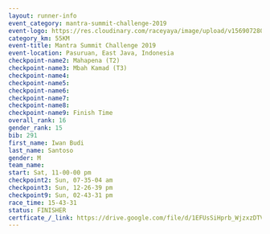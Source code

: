 ```yaml
---
layout: runner-info 
event_category: mantra-summit-challenge-2019 
event-logo: https://res.cloudinary.com/raceyaya/image/upload/v1569072809/logo/mantra-image_segrbx.jpg
category_km: 55KM 
event-title: Mantra Summit Challenge 2019 
event-location: Pasuruan, East Java, Indonesia 
checkpoint-name2: Mahapena (T2) 
checkpoint-name3: Mbah Kamad (T3) 
checkpoint-name4: 
checkpoint-name5: 
checkpoint-name6: 
checkpoint-name7: 
checkpoint-name8: 
checkpoint-name9: Finish Time
overall_rank: 16
gender_rank: 15
bib: 291
first_name: Iwan Budi
last_name: Santoso
gender: M
team_name: 
start: Sat, 11-00-00 pm
checkpoint2: Sun, 07-35-04 am
checkpoint3: Sun, 12-26-39 pm
checkpoint9: Sun, 02-43-31 pm
race_time: 15-43-31
status: FINISHER
certficate_/_link: https://drive.google.com/file/d/1EFUsSiHprb_WjzxzDTVPKmBFzaj_uyXv/view?usp=sharing
---
```

